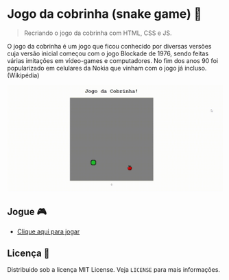 # Jogo da cobrinha (snake game) 🐍

> Recriando o jogo da cobrinha com HTML, CSS e JS.

O jogo da cobrinha é um jogo que ficou conhecido por diversas versões cuja versão inicial começou com o jogo Blockade de 1976, sendo feitas várias imitações em vídeo-games e computadores. No fim dos anos 90 foi popularizado em celulares da Nokia que vinham com o jogo já incluso. (Wikipédia)

![jogo da cobrinha](preview.gif)

## Jogue 🎮

* [Clique aqui para jogar](https://dio-snakegame.netlify.app/)


## Licença 📄
Distribuido sob a licença MIT License. Veja `LICENSE` para mais informações.
